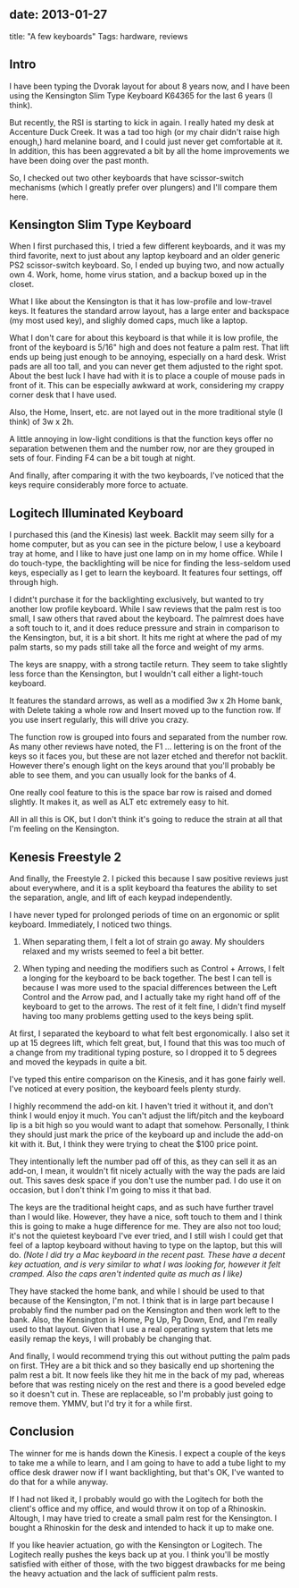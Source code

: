 date: 2013-01-27
---
title: "A few keyboards"
Tags: hardware, reviews

## Intro ##

I have been typing the Dvorak layout for about 8 years now, and I have been using the Kensington Slim Type Keyboard K64365 for the last 6 years (I think).

But recently, the RSI is starting to kick in again. I really hated my desk at Accenture Duck Creek. It was a tad too high (or my chair didn't raise high enough,) hard melanine board, and I could just never get comfortable at it. In addition, this has been aggrevated a bit by all the home improvements we have been doing over the past month.

So, I checked out two other keyboards that have scissor-switch mechanisms (which I greatly prefer over plungers) and I'll compare them here.

## Kensington Slim Type Keyboard ##

When I first purchased this, I tried a few different keyboards, and it was my third favorite, next to just about any laptop keyboard and an older generic PS2 scissor-switch keyboard. So, I ended up buying two, and now actually own 4. Work, home, home virus station, and a backup boxed up in the closet.

What I like about the Kensington is that it has low-profile and low-travel keys. It features the standard arrow layout, has a large enter and backspace (my most used key), and slighly domed caps, much like a laptop.

What I don't care for about this keyboard is that while it is low profile, the front of the keyboard is 5/16" high and does not feature a palm rest. That lift ends up being just enough to be annoying, especially on a hard desk. Wrist pads are all too tall, and you can never get them adjusted to the right spot. About the best luck I have had with it is to place a couple of mouse pads in front of it. This can be especially awkward at work, considering my crappy corner desk that I have used.

Also, the Home, Insert, etc. are not layed out in the more traditional style (I think) of 3w x 2h.

A little annoying in low-light conditions is that the function keys offer no separation betwenen them and the number row, nor are they grouped in sets of four. Finding F4 can be a bit tough at night.

And finally, after comparing it with the two keyboards, I've noticed that the keys require considerably more force to actuate.

## Logitech Illuminated Keyboard ##

I purchased this (and the Kinesis) last week. Backlit may seem silly for a home computer, but as you can see in the picture below, I use a keyboard tray at home, and I like to have just one lamp on in my home office. While I do touch-type, the backlighting will be nice for finding the less-seldom used keys, especially as I get to learn the keyboard. It features four settings, off through high.

I didnt't purchase it for the backlighting exclusively, but wanted to try another low profile keyboard. While I saw reviews that the palm rest is too small, I saw others that raved about the keyboard. The palmrest does have a soft touch to it, and it does reduce pressure and strain in comparison to the Kensington, but, it is a bit short. It hits me right at where the pad of my palm starts, so my pads still take all the force and weight of my arms.

The keys are snappy, with a strong tactile return. They seem to take slightly less force than the Kensington, but I wouldn't call either a light-touch keyboard.

It features the standard arrows, as well as a modified 3w x 2h Home bank, with Delete taking a whole row and Insert moved up to the function row. If you use insert regularly, this will drive you crazy.

The function row is grouped into fours and separated from the number row. As many other reviews have noted, the F1 ... lettering is on the front of the keys so it faces you, but these are not lazer etched and therefor not backlit. However there's enough light on the keys around that you'll probably be able to see them, and you can usually look for the banks of 4.

One really cool feature to this is the space bar row is raised and domed slightly. It makes it, as well as ALT etc extremely easy to hit.

All in all this is OK, but I don't think it's going to reduce the strain at all that I'm feeling on the Kensington.

## Kenesis Freestyle 2 ##

And finally, the Freestyle 2. I picked this because I saw positive reviews just about everywhere, and it is a split keyboard tha features the ability to set the separation, angle, and lift of each keypad independently.

I have never typed for prolonged periods of time on an ergonomic or split keyboard. Immediately, I noticed two things.

1. When separating them, I felt a lot of strain go away. My shoulders relaxed and my wrists seemed to feel a bit better.

2. When typing and needing the modifiers such as Control + Arrows, I felt a longing for the keyboard to be back together. The best I can tell is because I was more used to the spacial differences between the Left Control and the Arrow pad, and I actually take my right hand off of the keyboard to get to the arrows. The rest of it felt fine, I didn't find myself having too many problems getting used to the keys being split. 

At first, I separated the keyboard to what felt best ergonomically. I also set it up at 15 degrees lift, which felt great, but, I found that this was too much of a change from my traditional typing posture, so I dropped it to 5 degrees and moved the keypads in quite a bit.

I've typed this entire comparison on the Kinesis, and it has gone fairly well. I've noticed at every position, the keyboard feels plenty sturdy.

I highly recommend the add-on kit. I haven't tried it without it, and don't think I would enjoy it much. You can't adjust the lift/pitch and the keyboard lip is a bit high so you would want to adapt that somehow. Personally, I think they should just mark the price of the keyboard up and include the add-on kit with it. But, I think they were trying to cheat the $100 price point.

They intentionally left the number pad off of this, as they can sell it as an add-on, I mean, it wouldn't fit nicely actually with the way the pads are laid out. This saves desk space if you don't use the number pad. I do use it on occasion, but I don't think I'm going to miss it that bad.

The keys are the traditional height caps, and as such have further travel than I would like. However, they have a nice, soft touch to them and I think this is going to make a huge difference for me. They are also not too loud; it's not the quietest keyboard I've ever tried, and I still wish I could get that feel of a laptop keyboard without having to type on the laptop, but this will do. *(Note I did try a Mac keyboard in the recent past. These have a decent key actuation, and is very similar to what I was looking for, however it felt cramped. Also the caps aren't indented quite as much as I like)*

They have stacked the home bank, and while I should be used to that because of the Kensington, I'm not. I think that is in large part because I probably find the number pad on the Kensington and then work left to the bank. Also, the Kensington is Home, Pg Up, Pg Down, End, and I'm really used to that layout. Given that I use a real operating system that lets me easily remap the keys, I will probably be changing that.

And finally, I would recommend trying this out without putting the palm pads on first. THey are a bit thick and so they basically end up shortening the palm rest a bit. It now feels like they hit me in the back of my pad, whereas before that was resting nicely on the rest and there is a good beveled edge so it doesn't cut in. These are replaceable, so I'm probably just going to remove them. YMMV, but I'd try it for a while first.

## Conclusion ##

The winner for me is hands down the Kinesis. I expect a couple of the keys to take me a while to learn, and I am going to have to add a tube light to my office desk drawer now if I want backlighting, but that's OK, I've wanted to do that for a while anyway.

If I had not liked it, I probably would go with the Logitech for both the client's office and my office, and would throw it on top of a Rhinoskin. Altough, I may have tried to create a small palm rest for the Kensington. I bought a Rhinoskin for the desk and intended to hack it up to make one.

If you like heavier actuation, go with the Kensington or Logitech. The Logitech really pushes the keys back up at you. I think you'll be mostly satisfied with either of those, with the two biggest drawbacks for me being the heavy actuation and the lack of sufficient palm rests.


